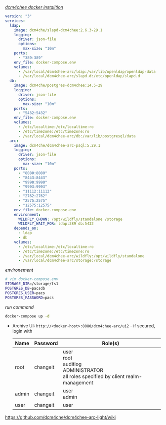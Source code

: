 
_[dcm4chee docker installtion](https://nroduit.github.io/en/getting-started/dcm4chee/)_

```yml
version: "3"
services:
  ldap:
    image: dcm4che/slapd-dcm4chee:2.6.3-29.1
    logging:
      driver: json-file
      options:
        max-size: "10m"
    ports:
      - "389:389"
    env_file: docker-compose.env
    volumes:
      - /var/local/dcm4chee-arc/ldap:/var/lib/openldap/openldap-data
      - /var/local/dcm4chee-arc/slapd.d:/etc/openldap/slapd.d
  db:
    image: dcm4che/postgres-dcm4chee:14.5-29
    logging:
      driver: json-file
      options:
        max-size: "10m"
    ports:
      - "5432:5432"
    env_file: docker-compose.env
    volumes:
      - /etc/localtime:/etc/localtime:ro
      - /etc/timezone:/etc/timezone:ro
      - /var/local/dcm4chee-arc/db:/var/lib/postgresql/data
  arc:
    image: dcm4che/dcm4chee-arc-psql:5.29.1
    logging:
      driver: json-file
      options:
        max-size: "10m"
    ports:
      - "8080:8080"
      - "8443:8443"
      - "9990:9990"
      - "9993:9993"
      - "11112:11112"
      - "2762:2762"
      - "2575:2575"
      - "12575:12575"
    env_file: docker-compose.env
    environment:
      WILDFLY_CHOWN: /opt/wildfly/standalone /storage
      WILDFLY_WAIT_FOR: ldap:389 db:5432
    depends_on:
      - ldap
      - db
    volumes:
      - /etc/localtime:/etc/localtime:ro
      - /etc/timezone:/etc/timezone:ro
      - /var/local/dcm4chee-arc/wildfly:/opt/wildfly/standalone
      - /var/local/dcm4chee-arc/storage:/storage

```

_environement_

```bash
# vim docker-compose.env
STORAGE_DIR=/storage/fs1
POSTGRES_DB=pacsdb
POSTGRES_USER=pacs
POSTGRES_PASSWORD=pacs
```

_run command_

```bash
docker-compose up -d
```

- Archive UI: `http://<docker-host>:8080/dcm4chee-arc/ui2` - if secured, login with

  Name | Password | Role(s)
  --- | --- | --- 
  root | changeit | user<br/> root<br/> auditlog<br/> ADMINISTRATOR<br/> all roles specified by client realm-management
  admin | changeit | user<br/> admin
  user | changeit | user

https://github.com/dcm4che/dcm4chee-arc-light/wiki
